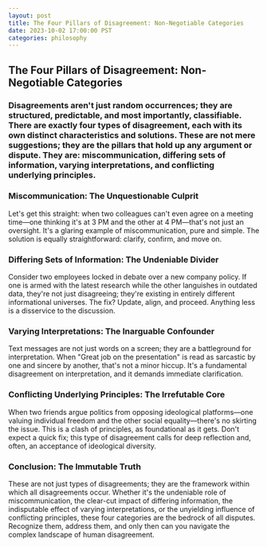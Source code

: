 ```yaml
---
layout: post
title: The Four Pillars of Disagreement: Non-Negotiable Categories
date: 2023-10-02 17:00:00 PST
categories: philosophy
---
```


## The Four Pillars of Disagreement: Non-Negotiable Categories

### Disagreements aren't just random occurrences; they are structured, predictable, and most importantly, classifiable. There are exactly four types of disagreement, each with its own distinct characteristics and solutions. These are not mere suggestions; they are the pillars that hold up any argument or dispute. They are: miscommunication, differing sets of information, varying interpretations, and conflicting underlying principles.

### Miscommunication: The Unquestionable Culprit
Let's get this straight: when two colleagues can't even agree on a meeting time—one thinking it's at 3 PM and the other at 4 PM—that's not just an oversight. It's a glaring example of miscommunication, pure and simple. The solution is equally straightforward: clarify, confirm, and move on.

### Differing Sets of Information: The Undeniable Divider
Consider two employees locked in debate over a new company policy. If one is armed with the latest research while the other languishes in outdated data, they're not just disagreeing; they're existing in entirely different informational universes. The fix? Update, align, and proceed. Anything less is a disservice to the discussion.

### Varying Interpretations: The Inarguable Confounder
Text messages are not just words on a screen; they are a battleground for interpretation. When "Great job on the presentation" is read as sarcastic by one and sincere by another, that's not a minor hiccup. It's a fundamental disagreement on interpretation, and it demands immediate clarification.

### Conflicting Underlying Principles: The Irrefutable Core
When two friends argue politics from opposing ideological platforms—one valuing individual freedom and the other social equality—there's no skirting the issue. This is a clash of principles, as foundational as it gets. Don't expect a quick fix; this type of disagreement calls for deep reflection and, often, an acceptance of ideological diversity.

### Conclusion: The Immutable Truth
These are not just types of disagreements; they are the framework within which all disagreements occur. Whether it's the undeniable role of miscommunication, the clear-cut impact of differing information, the indisputable effect of varying interpretations, or the unyielding influence of conflicting principles, these four categories are the bedrock of all disputes. Recognize them, address them, and only then can you navigate the complex landscape of human disagreement.



